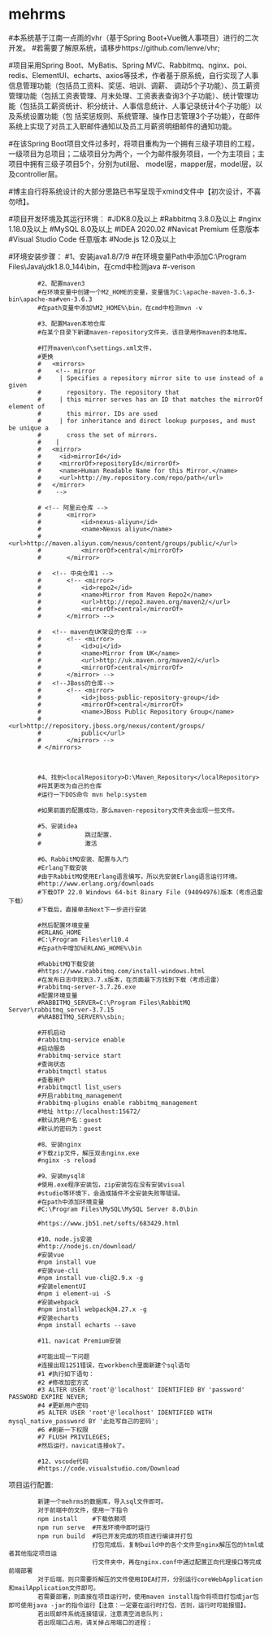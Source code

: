# mehrms
#本系统基于江南一点雨的vhr（基于Spring Boot+Vue微人事项目）进行的二次开发。
#若需要了解原系统，请移步https://github.com/lenve/vhr;

  #项目采用Spring Boot、MyBatis、Spring MVC、Rabbitmq、nginx、poi、redis、ElementUI、echarts、axios等技术，作者基于原系统，自行实现了人事信息管理功能（包括员工资料、奖惩、培训、调薪、    调动5个子功能）、员工薪资管理功能（包括工资表管理、月末处理、工资表表查询3个子功能）、统计管理功能（包括员工薪资统计、积分统计、人事信息统计、人事记录统计4个子功能）以及系统设置功能（包    括奖惩规则、系统管理、操作日志管理3个子功能），在邮件系统上实现了对员工入职邮件通知以及员工月薪资明细邮件的通知功能。

   #在该Spring Boot项目文件过多时，将项目重构为一个拥有三级子项目的工程，一级项目为总项目；二级项目分为两个，一个为邮件服务项目，一个为主项目；主项目中拥有三级子项目5个，分别为util层、        model层，mapper层，model层，以及controller层。
   
   #博主自行将系统设计的大部分思路已书写呈现于xmind文件中【初次设计，不喜勿喷】。
   
   #项目开发环境及其运行环境：
            #JDK8.0及以上
            #Rabbitmq 3.8.0及以上
            #nginx 1.18.0及以上
            #MySQL 8.0及以上
            #IDEA 2020.02
            #Navicat Premium 任意版本
            #Visual Studio Code 任意版本
            #Node.js 12.0及以上
            
   #环境安装步骤：
            #1、安装java1.8/7/9
            #在环境变量Path中添加C:\Program Files\Java\jdk1.8.0_144\bin，在cmd中检测java #-verison

            #2、配置maven3
            #在环境变量中创建一个M2_HOME的变量，变量值为C:\apache-maven-3.6.3-bin\apache-ma#ven-3.6.3
            #在path变量中添加%M2_HOME%\bin，在cmd中检测mvn -v

            #3、配置Maven本地仓库
            #在某个目录下新建maven-repository文件夹，该目录用作maven的本地库。

            #打开maven\conf\settings.xml文件，
            #更换
            #   <mirrors>
            #    <!-- mirror
            #     | Specifies a repository mirror site to use instead of a given 
            #       repository. The repository that
            #     | this mirror serves has an ID that matches the mirrorOf element of 
            #       this mirror. IDs are used
            #     | for inheritance and direct lookup purposes, and must be unique a
            #       cross the set of mirrors.
            #    |
            #   <mirror>
            #     <id>mirrorId</id>
            #     <mirrorOf>repositoryId</mirrorOf>
            #     <name>Human Readable Name for this Mirror.</name>
            #     <url>http://my.repository.com/repo/path</url>
            #   </mirror>
            #    -->
  
            # <!-- 阿里云仓库 -->
            #       <mirror>
            #           <id>nexus-aliyun</id>
            #           <name>Nexus aliyun</name>
            #           <url>http://maven.aliyun.com/nexus/content/groups/public/</url>
            #           <mirrorOf>central</mirrorOf>
            #       </mirror>

            #   <!-- 中央仓库1 -->
            #       <!-- <mirror>
            #           <id>repo2</id>
            #           <name>Mirror from Maven Repo2</name>
            #           <url>http://repo2.maven.org/maven2/</url>
            #           <mirrorOf>central</mirrorOf>
            #       </mirror> -->

            #   <!-- maven在UK架设的仓库 -->
            #       <!-- <mirror>
            #           <id>ui</id>
            #           <name>Mirror from UK</name>
            #           <url>http://uk.maven.org/maven2/</url>
            #           <mirrorOf>central</mirrorOf>
            #       </mirror> -->
            #   <!--JBoss的仓库-->
            #       <!-- <mirror>
            #           <id>jboss-public-repository-group</id>
            #           <mirrorOf>central</mirrorOf>
            #           <name>JBoss Public Repository Group</name>
            #           <url>http://repository.jboss.org/nexus/content/groups/
            #           public</url>
            #       </mirror> -->
            # </mirrors>
 


            #4、找到<localRepository>D:\Maven_Repository</localRepository>
            #将其更改为自己的仓库
            #运行一下DOS命令 mvn help:system

            #如果前面的配置成功，那么maven-repository文件夹会出现一些文件。

            #5、安装idea
            #            跳过配置，
            #            激活

            #6、RabbitMQ安装、配置与入门
            #Erlang下载安装
            #由于RabbitMQ使用Erlang语言编写，所以先安装Erlang语言运行环境。
            #http://www.erlang.org/downloads
            #下载OTP 22.0 Windows 64-bit Binary File (94094976)版本（考虑迅雷下载）
            #下载后，直接单击Next下一步进行安装

            #然后配置环境变量
            #ERLANG_HOME
            #C:\Program Files\erl10.4
            #在path中增加%ERLANG_HOME%\bin

            #RabbitMQ下载安装
            #https://www.rabbitmq.com/install-windows.html
            #在发布日志中找到3.7.x版本，在页面最下方找到下载（考虑迅雷）
            #rabbitmq-server-3.7.26.exe
            #配置环境变量
            #RABBITMQ_SERVER=C:\Program Files\RabbitMQ Server\rabbitmq_server-3.7.15
            #%RABBITMQ_SERVER%\sbin;

            #开机启动
            #rabbitmq-service enable
            #启动服务
            #rabbitmq-service start
            #查询状态
            #rabbitmqctl status
            #查看用户
            #rabbitmqctl list_users
            #开启rabbitmq_management
            #rabbitmq-plugins enable rabbitmq_management
            #地址 http://localhost:15672/
            #默认的用户名：guest
            #默认的密码为：guest
            
            #8、安装nginx
            #下载zip文件，解压双击nginx.exe
            #nginx -s reload

            #9、安装mysql8
            #使用.exe程序安装包，zip安装包在没有安装visual 
            #studio等环境下，会造成插件不全安装失败等错误。
            #在path中添加环境变量
            #C:\Program Files\MySQL\MySQL Server 8.0\bin

            #https://www.jb51.net/softs/683429.html
            
            #10、node.js安装
            #http://nodejs.cn/download/
            #安装vue
            #npm install vue
            #安装vue-cli
            #npm install vue-cli@2.9.x -g
            #安装elementUI
            #npm i element-ui -S
            #安装webpack
            #npm install webpack@4.27.x -g
            #安装echarts
            #npm install echarts --save

            #11、navicat Premium安装
            
            #可能出现一下问题
            #连接出现1251错误，在workbench里面新建个sql语句
            #1 #执行如下语句：
            #2 #修改加密方式
            #3 ALTER USER 'root'@'localhost' IDENTIFIED BY 'password' PASSWORD EXPIRE NEVER;
            #4 #更新用户密码
            #5 ALTER USER 'root'@'localhost' IDENTIFIED WITH mysql_native_password BY '此处写自己的密码';
            #6 #刷新一下权限
            #7 FLUSH PRIVILEGES;
            #然后运行，navicat连接ok了。

            #12、vscode代码
            #https://code.visualstudio.com/Download
            
   
            
   项目运行配置:
   
            新建一个mehrms的数据库，导入sql文件即可。
            对于前端中的文件，使用一下指令
            npm install    #下载依赖项
            npm run serve  #开发环境中即时运行
            npm run build  #将已开发完成的项目进行编译并打包
                           打包完成后，复制build中的各个文件至nginx解压包的html或者其他指定项目运
                           行文件夹中，再在nginx.conf中通过配置正向代理接口等完成前端部署
            对于后端，则只需要将解压的文件使用IDEA打开，分别运行coreWebApplication和mailApplication文件即可。
            若需要部署，则直接在项目运行时，使用maven install指令将项目打包成jar包即可使用java -jar的指令运行【注意：一定要在运行时打包，否则，运行时可能报错】。
            若出现邮件系统连接错误，注意清空消息队列；
            若出现端口占用，请关掉占用端口的进程；

